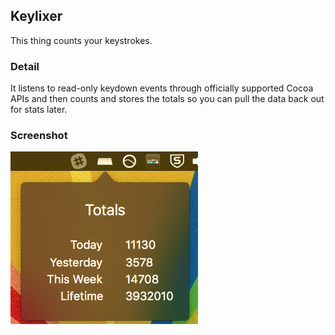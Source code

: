 ## Keylixer

This thing counts your keystrokes.

### Detail

It listens to read-only keydown events through officially supported Cocoa APIs
and then counts and stores the totals so you can pull the data back out for
stats later.

### Screenshot

<img src="./media/screen1.png" width="300x"/>
